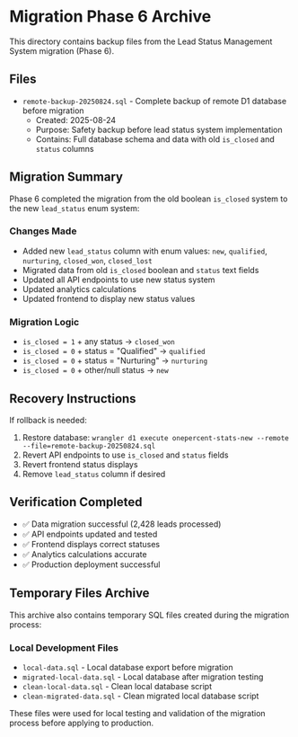 # Migration Phase 6 Archive

This directory contains backup files from the Lead Status Management System migration (Phase 6).

## Files

- `remote-backup-20250824.sql` - Complete backup of remote D1 database before migration
  - Created: 2025-08-24
  - Purpose: Safety backup before lead status system implementation
  - Contains: Full database schema and data with old `is_closed` and `status` columns

## Migration Summary

Phase 6 completed the migration from the old boolean `is_closed` system to the new `lead_status` enum system:

### Changes Made
- Added new `lead_status` column with enum values: `new`, `qualified`, `nurturing`, `closed_won`, `closed_lost`
- Migrated data from old `is_closed` boolean and `status` text fields
- Updated all API endpoints to use new status system
- Updated analytics calculations
- Updated frontend to display new status values

### Migration Logic
- `is_closed = 1` + any status → `closed_won`
- `is_closed = 0` + status = "Qualified" → `qualified`
- `is_closed = 0` + status = "Nurturing" → `nurturing`
- `is_closed = 0` + other/null status → `new`

## Recovery Instructions

If rollback is needed:
1. Restore database: `wrangler d1 execute onepercent-stats-new --remote --file=remote-backup-20250824.sql`
2. Revert API endpoints to use `is_closed` and `status` fields
3. Revert frontend status displays
4. Remove `lead_status` column if desired

## Verification Completed

- ✅ Data migration successful (2,428 leads processed)
- ✅ API endpoints updated and tested
- ✅ Frontend displays correct statuses
- ✅ Analytics calculations accurate
- ✅ Production deployment successful

## Temporary Files Archive

This archive also contains temporary SQL files created during the migration process:

### Local Development Files
- `local-data.sql` - Local database export before migration
- `migrated-local-data.sql` - Local database after migration testing
- `clean-local-data.sql` - Clean local database script
- `clean-migrated-data.sql` - Clean migrated local database script

These files were used for local testing and validation of the migration process before applying to production.